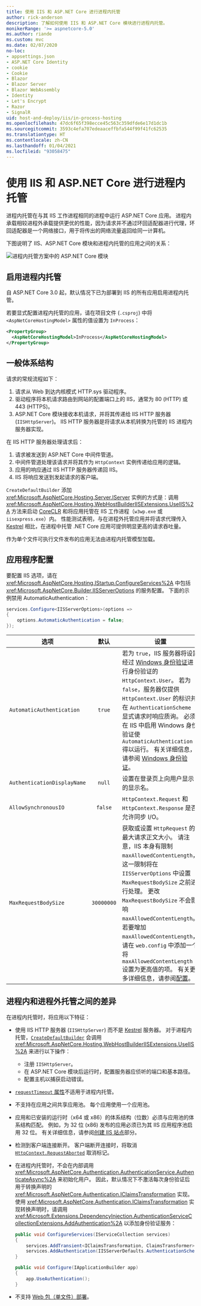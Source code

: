 ```yaml
---
title: 使用 IIS 和 ASP.NET Core 进行进程内托管
author: rick-anderson
description: 了解如何使用 IIS 和 ASP.NET Core 模块进行进程内托管。
monikerRange: '>= aspnetcore-5.0'
ms.author: riande
ms.custom: mvc
ms.date: 02/07/2020
no-loc:
- appsettings.json
- ASP.NET Core Identity
- cookie
- Cookie
- Blazor
- Blazor Server
- Blazor WebAssembly
- Identity
- Let's Encrypt
- Razor
- SignalR
uid: host-and-deploy/iis/in-process-hosting
ms.openlocfilehash: 47dc6f65f398ecce45c563c359dfde6e17d1dc1b
ms.sourcegitcommit: 3593c4efa707edeaaceffbfa544f99f41fc62535
ms.translationtype: HT
ms.contentlocale: zh-CN
ms.lasthandoff: 01/04/2021
ms.locfileid: "93058475"
---
```

# <a name="in-process-hosting-with-iis-and-aspnet-core"></a>使用 IIS 和 ASP.NET Core 进行进程内托管 

进程内托管在与其 IIS 工作进程相同的进程中运行 ASP.NET Core 应用。 进程内承载相较进程外承载提供更优的性能，因为请求并不通过环回适配器进行代理，环回适配器是一个网络接口，用于将传出的网络流量返回给同一计算机。

下图说明了 IIS、ASP.NET Core 模块和进程内托管的应用之间的关系：

![进程内托管方案中的 ASP.NET Core 模块](index/_static/ancm-inprocess.png)

## <a name="enable-in-process-hosting"></a>启用进程内托管

自 ASP.NET Core 3.0 起，默认情况下已为部署到 IIS 的所有应用启用进程内托管。

若要显式配置进程内托管的应用，请在项目文件 (`.csproj`) 中将 `<AspNetCoreHostingModel>` 属性的值设置为 `InProcess`：

```xml
<PropertyGroup>
  <AspNetCoreHostingModel>InProcess</AspNetCoreHostingModel>
</PropertyGroup>
```

## <a name="general-architecture"></a>一般体系结构

请求的常规流程如下：

1. 请求从 Web 到达内核模式 HTTP.sys 驱动程序。
1. 驱动程序将本机请求路由到网站的配置端口上的 IIS，通常为 80 (HTTP) 或 443 (HTTPS)。
1. ASP.NET Core 模块接收本机请求，并将其传递给 IIS HTTP 服务器 (`IISHttpServer`)。 IIS HTTP 服务器是将请求从本机转换为托管的 IIS 进程内服务器实现。

在 IIS HTTP 服务器处理请求后：

1. 请求被发送到 ASP.NET Core 中间件管道。
1. 中间件管道处理该请求并将其作为 `HttpContext` 实例传递给应用的逻辑。
1. 应用的响应通过 IIS HTTP 服务器传递回 IIS。
1. IIS 将响应发送到发起请求的客户端。

`CreateDefaultBuilder` 添加 <xref:Microsoft.AspNetCore.Hosting.Server.IServer> 实例的方式是：调用 <xref:Microsoft.AspNetCore.Hosting.WebHostBuilderIISExtensions.UseIIS%2A> 方法来启动 [CoreCLR](/dotnet/standard/glossary#coreclr) 和将应用托管在 IIS 工作进程（`w3wp.exe` 或 `iisexpress.exe`）内。 性能测试表明，与在进程外托管应用并将请求代理传入 [Kestrel](xref:fundamentals/servers/kestrel) 相比，在进程中托管 .NET Core 应用可提供明显更高的请求吞吐量。

作为单个文件可执行文件发布的应用无法由进程内托管模型加载。

## <a name="application-configuration"></a>应用程序配置

要配置 IIS 选项，请在 <xref:Microsoft.AspNetCore.Hosting.IStartup.ConfigureServices%2A> 中包括 <xref:Microsoft.AspNetCore.Builder.IISServerOptions> 的服务配置。 下面的示例禁用 AutomaticAuthentication：

```csharp
services.Configure<IISServerOptions>(options => 
{
    options.AutomaticAuthentication = false;
});
```

| 选项 | 默认 | 设置 |
| ------ | :-----: | ------- |
| `AutomaticAuthentication` | `true` | 若为 `true`，IIS 服务器将设置经过 [Windows 身份验证](xref:security/authentication/windowsauth)进行身份验证的 `HttpContext.User`。 若为 `false`，服务器仅提供 `HttpContext.User` 的标识并在 `AuthenticationScheme` 显式请求时响应质询。 必须在 IIS 中启用 Windows 身份验证使 `AutomaticAuthentication` 得以运行。 有关详细信息，请参阅 [Windows 身份验证](xref:security/authentication/windowsauth)。 |
| `AuthenticationDisplayName` | `null` | 设置在登录页上向用户显示的显示名。 |
| `AllowSynchronousIO` | `false` | `HttpContext.Request` 和 `HttpContext.Response` 是否允许同步 I/O。 |
| `MaxRequestBodySize` | `30000000` | 获取或设置 `HttpRequest` 的最大请求正文大小。 请注意，IIS 本身有限制 `maxAllowedContentLength`，这一限制将在 `IISServerOptions` 中设置 `MaxRequestBodySize` 之前进行处理。 更改 `MaxRequestBodySize` 不会影响 `maxAllowedContentLength`。 若要增加 `maxAllowedContentLength`，请在 `web.config` 中添加一个将 `maxAllowedContentLength` 设置为更高值的项。 有关更多详细信息，请参阅[配置](/iis/configuration/system.webServer/security/requestFiltering/requestLimits/#configuration)。 |

## <a name="differences-between-in-process-and-out-of-process-hosting"></a>进程内和进程外托管之间的差异

在进程内托管时，将应用以下特征：

* 使用 IIS HTTP 服务器 (`IISHttpServer`) 而不是 [Kestrel](xref:fundamentals/servers/kestrel) 服务器。 对于进程内托管，[`CreateDefaultBuilder`](xref:fundamentals/host/generic-host#default-builder-settings) 会调用 <xref:Microsoft.AspNetCore.Hosting.WebHostBuilderIISExtensions.UseIIS%2A> 来进行以下操作：

  * 注册 `IISHttpServer`。
  * 在 ASP.NET Core 模块后运行时，配置服务器应侦听的端口和基本路径。
  * 配置主机以捕获启动错误。

* [`requestTimeout` 属性](xref:host-and-deploy/iis/web-config#attributes-of-the-aspnetcore-element)不适用于进程内托管。

* 不支持在应用之间共享应用池。 每个应用使用一个应用池。

* 应用和已安装的运行时（x64 或 x86）的体系结构（位数）必须与应用池的体系结构匹配。 例如，为 32 位 (x86) 发布的应用必须已为其 IIS 应用程序池启用 32 位。 有关详细信息，请参阅[创建 IIS 站点](xref:tutorials/publish-to-iis#create-the-iis-site)部分。

* 检测到客户端连接断开。 客户端断开连接时，将取消 [`HttpContext.RequestAborted`](xref:Microsoft.AspNetCore.Http.HttpContext.RequestAborted%2A) 取消标记。

* 在进程内托管时，不会在内部调用 <xref:Microsoft.AspNetCore.Authentication.AuthenticationService.AuthenticateAsync%2A> 来初始化用户。 因此，默认情况下不激活每次身份验证后用于转换声明的 <xref:Microsoft.AspNetCore.Authentication.IClaimsTransformation> 实现。 使用 <xref:Microsoft.AspNetCore.Authentication.IClaimsTransformation> 实现转换声明时，请调用 <xref:Microsoft.Extensions.DependencyInjection.AuthenticationServiceCollectionExtensions.AddAuthentication%2A> 以添加身份验证服务：

  ```csharp
  public void ConfigureServices(IServiceCollection services)
  {
      services.AddTransient<IClaimsTransformation, ClaimsTransformer>();
      services.AddAuthentication(IISServerDefaults.AuthenticationScheme);
  }

  public void Configure(IApplicationBuilder app)
  {
      app.UseAuthentication();
  }
  ```
  
* 不支持 [Web 包（单文件）部署](/aspnet/web-forms/overview/deployment/web-deployment-in-the-enterprise/deploying-web-packages)。
